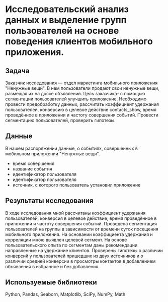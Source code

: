 # Исследовательский анализ данных и выделение групп пользователей на основе поведения клиентов мобильного приложения.

## Задача
Заказчик исследования — отдел маркетинга мобильного приложения "Ненужные вещи". В нем пользователи продают свои ненужные вещи, размещая их на доске объявлений. Цель заказчика- с помощью сегментации пользователей улучшить приложение. Необходимо провести предобработку данных, рассчитать коэффициент удержания пользователей, конверсию в целевое действие contacts_show, время проведённое в приложении и частоту совершения событий. Провести сегментацию пользователей, проверить гипотезы.

## Данные
В нашем распоряжении данные, о событиях, совершенных в мобильном приложении "Ненужные вещи". 
- время совершения
- название события
- идентификатор пользователя
- идентификатор пользователя
- источник, с которого пользователь установил приложение

## Результаты исследования
В ходе исследования мной рассчитаны коэффициент удержания пользователей, конверсия в целевое действие, время проведённое в приложении и частоту совершения событий.
Проведена сегментация пользователей на группы в зависимости от времени суток посещения мобильного приложения. На основании коэффициента удержания и корреляции мною выявлен целевой сегмент.
На основе пользовательского опыта по сегментам  даны рекомендации направленные на удержание клиентов. Проверены гипотезы о различии конверсий у пользователей пришедших из двух источников и  о различии средней конверсии в просмотры контактов в добавлением объявления в избранное и без добавления.
  
## Используемые библиотеки
Python, Pandas, Seaborn, Matplotlib, SciPy, NumPy, Math
